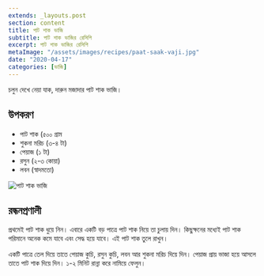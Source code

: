 ```yaml
---
extends: _layouts.post
section: content
title: পাট শাক ভাজি
subtitle: পাট শাক ভাজির রেসিপি
excerpt: পাট শাক ভাজির রেসিপি
metaImage: "/assets/images/recipes/paat-saak-vaji.jpg"
date: "2020-04-17"
categories: [ভাজি]
---
```


চলুন দেখে নেয়া যাক, দারুন মজাদার পাট শাক ভাজি।

## উপকরণ

- পাট শাক (৫০০ গ্রাম
- শুকনা মরিচ (৩-৪ টা)
- পেয়াজ (১ টা)
- রসুন (২-৩ কোয়া)
- লবন (স্বাদমতো)

![পাট শাক ভাজি](/assets/images/recipes/paat-saak-vaji.jpg)

## রন্ধনপ্রণালী

প্রথমেই পাট শাক ধুয়ে নিন। এবারে একটি বড় পাত্রে পাট শাক নিয়ে তা চুলায় দিন। কিছুক্ষনের মধ্যেই পাট শাক
পরিমানে অনেক কমে যাবে এবং সেদ্ধ হয়ে যাবে। এই পাট শাক তুলে রাখুন।

একটি পাত্রে তেল দিয়ে তাতে পেয়াজ কুচি, রসুন কুচি, লবন আর শুকনা মরিচ দিয়ে দিন। পেয়াজ প্রায় ভাজা হয়ে
আসলে তাতে পাট শাক দিয়ে দিন। ১-২ মিনিট রান্না করে নামিয়ে ফেলুন।
